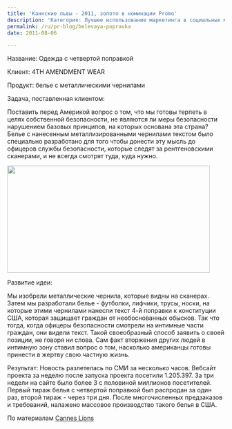 ```yaml
---
title: 'Каннские львы - 2011, золото в номинации Promo'
description: 'Категория: Лучшее использование маркетинга в социальных медиа для промо-кампании Название: Одежда с четвертой поправкой Клиент: 4TH AMENDMENT WEAR Продукт: белье с металлическими чернилами Задача, поставленная клиентом:'
permalink: /ru/pr-blog/belevaya-popravka
date: 2011-08-06

---
```


Название:	Одежда с четвертой поправкой

Клиент:	4TH AMENDMENT WEAR

Продукт:	белье с металлическими чернилами

Задача, поставленная клиентом:

Поставить перед Америкой вопрос  о том, что мы готовы терпеть в целях собственной безопасности, не являются ли меры безопасности нарушением базовых принципов, на которых основана эта страна? Белье с нанесенным металлизированными чернилами текстом было специально разработано для того чтобы донести эту мысль до офицеров службы безопасности, которые следят за рентгеновскими сканерами, и не всегда смотрят туда, куда нужно.

<img src="{{ site.assets }}/upload/C%20SCAN%20T-SHIRT.gif" alt="" class="post__img" width="469" height="248">

Развитие идеи:

Мы изобрели металлические чернила, которые видны на сканерах. Затем мы разработали белье - футболки, лифчики, трусы, носки, на которые этими чернилами нанесли текст 4-й поправки к конституции США, которая защищает граждан от необоснованных обысков. Так что тогда, когда офицеры безопасности смотрели на интимные части граждан, они видели текст. Такой своеобразный способ заявить о своей позиции, не говоря ни слова. Сам факт вторжения других людей в интимную зону ставил вопрос о том, насколько американцы готовы принести в жертву свою частную жизнь.

Результат: Новость разлетелась по СМИ за несколько часов. Вебсайт проекта за неделю после запуска проекта посетили 1.205.397. За три недели на сайте было более 3 с половиной миллионов посетителей. Первый тираж белья с четвертой поправкой был распродан за один раз, второй тираж - через три дня. После многочисленных предзаказов и требований, налажено массовое производство такого белья в США.

По материалам <a href="http://www.canneslions.com/work/promo/entry.cfm?entryid=24689&amp;award=2">Cannes Lions</a>

